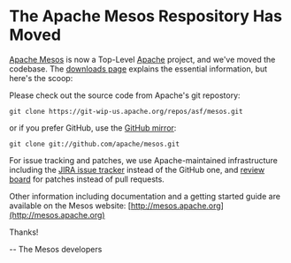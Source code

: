 # The Apache Mesos Respository Has Moved

[Apache Mesos](http://mesos.apache.org) is now a Top-Level [Apache](http://www.apache.org) project, and we've moved the codebase. The [downloads page](http://mesos.apache.org/downloads) explains the essential information, but here's the scoop:

Please check out the source code from Apache's git repostory:
  
    git clone https://git-wip-us.apache.org/repos/asf/mesos.git

or if you prefer GitHub, use the [GitHub mirror](https://github.com/apache/incubator-mesos):

    git clone git://github.com/apache/mesos.git

For issue tracking and patches, we use Apache-maintained infrastructure including the [JIRA issue tracker](https://issues.apache.org/jira/browse/MESOS) instead of the GitHub one, and [review board](hreviews.apache.org) for patches instead of pull requests.

Other information including documentation and a getting started guide are available on the Mesos website: [http://mesos.apache.org](http://mesos.apache.org)

Thanks!

-- The Mesos developers
